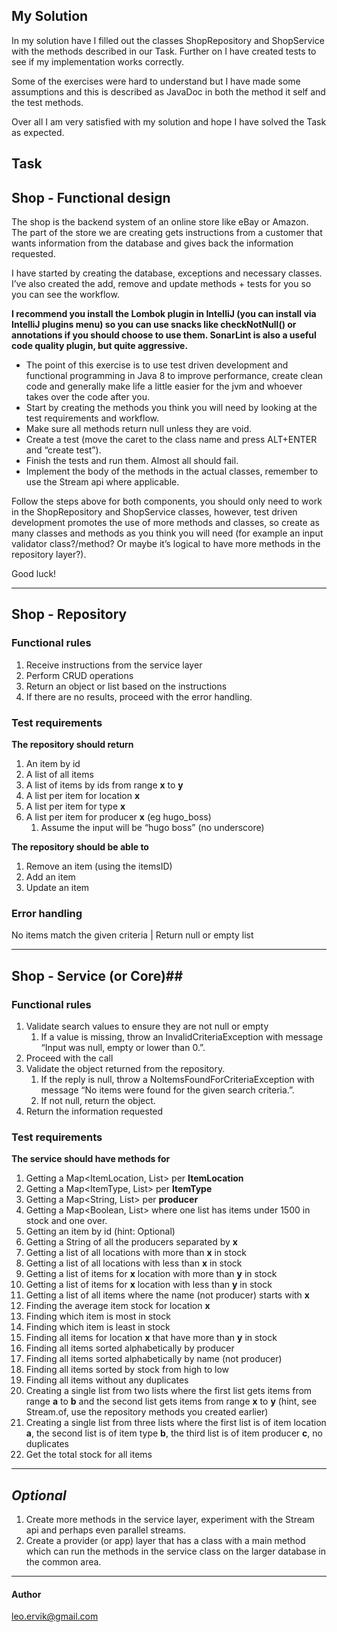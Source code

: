 ## My Solution ##

In my solution have I filled out the classes ShopRepository and ShopService with the methods described in our Task. 
Further on I have created tests to see if my implementation works correctly.

Some of the exercises were hard to understand but I have made some assumptions and this is described as JavaDoc in both the method it self 
and the test methods.

Over all I am very satisfied with my solution and hope I have solved the Task as expected.






## Task ##

## Shop - Functional design ##
The shop is the backend system of an online store like eBay or Amazon. The part of the store we are creating gets instructions from a customer that wants information from the database and gives back the information requested.

I have started by creating the database, exceptions and necessary classes. I’ve also created the add, remove and update methods + tests for you so you can see the workflow.

**I recommend you install the Lombok plugin in IntelliJ (you can install via IntelliJ plugins menu) so you can use snacks like checkNotNull() or annotations if you should choose to use them.
SonarLint is also a useful code quality plugin, but quite aggressive.**

* The point of this exercise is to use test driven development and functional programming in Java 8 to improve performance, create clean code and generally make life a little easier for the jvm and whoever takes over the code after you.
* Start by creating the methods you think you will need by looking at the test requirements and workflow.
* Make sure all methods return null unless they are void.
* Create a test (move the caret to the class name and press ALT+ENTER and “create test”).
* Finish the tests and run them. Almost all should fail.
* Implement the body of the methods in the actual classes, remember to use the Stream api where applicable.

Follow the steps above for both components, you should only need to work in the ShopRepository and ShopService classes, however, test driven development promotes the use of more methods and classes, so create as many classes and methods as you think you will need (for example an input validator class?/method? Or maybe it’s logical to have more methods in the repository layer?).

Good luck!


---

## Shop - Repository ##

### Functional rules ###
1. Receive instructions from the service layer
2. Perform CRUD operations
3. Return an object or list based on the instructions
4. If there are no results, proceed with the error handling.


### Test requirements ###

**The repository should return**

1. An item by id
2. A list of all items 
3. A list of items by ids from range **x** to **y**
4. A list per item for location **x**
5. A list per item for type **x**
6. A list per item for producer **x** (eg hugo_boss)
	1. Assume the input will be “hugo boss” (no underscore)
	
**The repository should be able to**

1. Remove an item (using the itemsID)
2. Add an item
3. Update an item

### Error handling ##
No items match the given criteria | Return null or empty list


---

## Shop - Service (or Core)##

### Functional rules ###
1. Validate search values to ensure they are not null or empty
	1. If a value is missing, throw an InvalidCriteriaException with message “Input was null, empty or lower than 0.”.
2. Proceed with the call
3. Validate the object returned from the repository.
	1. If the reply is null, throw a NoItemsFoundForCriteriaException with message “No items were found for the given search criteria.”.
	2. If not null, return the object.
4. Return the information requested


### Test requirements ##

**The service should have methods for**

1. Getting a Map<ItemLocation, List<Item>> per **ItemLocation**
2. Getting a Map<ItemType, List<Item>> per **ItemType**
3. Getting a Map<String, List<Item>> per **producer**
4. Getting a Map<Boolean, List<Item>> where one list has items under 1500 in stock and one over.
5. Getting an item by id (hint: Optional)
6. Getting a String of all the producers separated by **x**
7. Getting a list of all locations with more than **x** in stock
8. Getting a list of all locations with less than **x** in stock
9. Getting a list of items for **x** location with more than **y** in stock
10. Getting a list of items for **x** location with less than **y** in stock
11. Getting a list of all items where the name (not producer) starts with **x**
12. Finding the average item stock for location **x**
14. Finding which item is most in stock
15. Finding which item is least in stock
16. Finding all items for location **x** that have more than **y** in stock
17. Finding all items sorted alphabetically by producer
18. Finding all items sorted alphabetically by name (not producer)
19. Finding all items sorted by stock from high to low
20. Finding all items without any duplicates
21. Creating a single list from two lists where the first list gets items from range **a** to **b** and the second list gets items from range **x** to **y** (hint, see Stream.of, use the repository methods you created earlier)
22. Creating a single list from three lists where the first list is of item location **a**, the second list is of item type **b**, the third list is of item producer **c**, no duplicates
23. Get the total stock for all items


---

## ***Optional*** ##

1. Create more methods in the service layer, experiment with the Stream api and perhaps even parallel streams.
2. Create a provider (or app) layer that has a class with a main method which can run the methods in the service class on the larger database in the common area.


---

#### Author ####

leo.ervik@gmail.com